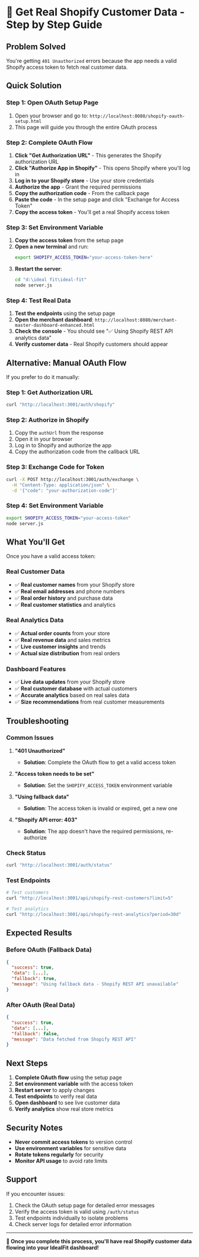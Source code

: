 # 🚀 Get Real Shopify Customer Data - Step by Step Guide

## **Problem Solved**
You're getting `401 Unauthorized` errors because the app needs a valid Shopify access token to fetch real customer data.

## **Quick Solution**

### **Step 1: Open OAuth Setup Page**
1. Open your browser and go to: `http://localhost:8080/shopify-oauth-setup.html`
2. This page will guide you through the entire OAuth process

### **Step 2: Complete OAuth Flow**
1. **Click "Get Authorization URL"** - This generates the Shopify authorization URL
2. **Click "Authorize App in Shopify"** - This opens Shopify where you'll log in
3. **Log in to your Shopify store** - Use your store credentials
4. **Authorize the app** - Grant the required permissions
5. **Copy the authorization code** - From the callback page
6. **Paste the code** - In the setup page and click "Exchange for Access Token"
7. **Copy the access token** - You'll get a real Shopify access token

### **Step 3: Set Environment Variable**
1. **Copy the access token** from the setup page
2. **Open a new terminal** and run:
   ```bash
   export SHOPIFY_ACCESS_TOKEN="your-access-token-here"
   ```
3. **Restart the server**:
   ```bash
   cd "d:\ideal fit\ideal-fit"
   node server.js
   ```

### **Step 4: Test Real Data**
1. **Test the endpoints** using the setup page
2. **Open the merchant dashboard**: `http://localhost:8080/merchant-master-dashboard-enhanced.html`
3. **Check the console** - You should see "✅ Using Shopify REST API analytics data"
4. **Verify customer data** - Real Shopify customers should appear

## **Alternative: Manual OAuth Flow**

If you prefer to do it manually:

### **Step 1: Get Authorization URL**
```bash
curl "http://localhost:3001/auth/shopify"
```

### **Step 2: Authorize in Shopify**
1. Copy the `authUrl` from the response
2. Open it in your browser
3. Log in to Shopify and authorize the app
4. Copy the authorization code from the callback URL

### **Step 3: Exchange Code for Token**
```bash
curl -X POST http://localhost:3001/auth/exchange \
  -H "Content-Type: application/json" \
  -d '{"code": "your-authorization-code"}'
```

### **Step 4: Set Environment Variable**
```bash
export SHOPIFY_ACCESS_TOKEN="your-access-token"
node server.js
```

## **What You'll Get**

Once you have a valid access token:

### **Real Customer Data**
- ✅ **Real customer names** from your Shopify store
- ✅ **Real email addresses** and phone numbers
- ✅ **Real order history** and purchase data
- ✅ **Real customer statistics** and analytics

### **Real Analytics Data**
- ✅ **Actual order counts** from your store
- ✅ **Real revenue data** and sales metrics
- ✅ **Live customer insights** and trends
- ✅ **Actual size distribution** from real orders

### **Dashboard Features**
- ✅ **Live data updates** from your Shopify store
- ✅ **Real customer database** with actual customers
- ✅ **Accurate analytics** based on real sales data
- ✅ **Size recommendations** from real customer measurements

## **Troubleshooting**

### **Common Issues**

1. **"401 Unauthorized"**
   - **Solution**: Complete the OAuth flow to get a valid access token

2. **"Access token needs to be set"**
   - **Solution**: Set the `SHOPIFY_ACCESS_TOKEN` environment variable

3. **"Using fallback data"**
   - **Solution**: The access token is invalid or expired, get a new one

4. **"Shopify API error: 403"**
   - **Solution**: The app doesn't have the required permissions, re-authorize

### **Check Status**
```bash
curl "http://localhost:3001/auth/status"
```

### **Test Endpoints**
```bash
# Test customers
curl "http://localhost:3001/api/shopify-rest-customers?limit=5"

# Test analytics
curl "http://localhost:3001/api/shopify-rest-analytics?period=30d"
```

## **Expected Results**

### **Before OAuth (Fallback Data)**
```json
{
  "success": true,
  "data": [...],
  "fallback": true,
  "message": "Using fallback data - Shopify REST API unavailable"
}
```

### **After OAuth (Real Data)**
```json
{
  "success": true,
  "data": [...],
  "fallback": false,
  "message": "Data fetched from Shopify REST API"
}
```

## **Next Steps**

1. **Complete OAuth flow** using the setup page
2. **Set environment variable** with the access token
3. **Restart server** to apply changes
4. **Test endpoints** to verify real data
5. **Open dashboard** to see live customer data
6. **Verify analytics** show real store metrics

## **Security Notes**

- **Never commit access tokens** to version control
- **Use environment variables** for sensitive data
- **Rotate tokens regularly** for security
- **Monitor API usage** to avoid rate limits

## **Support**

If you encounter issues:
1. Check the OAuth setup page for detailed error messages
2. Verify the access token is valid using `/auth/status`
3. Test endpoints individually to isolate problems
4. Check server logs for detailed error information

---

**🎉 Once you complete this process, you'll have real Shopify customer data flowing into your IdealFit dashboard!**
